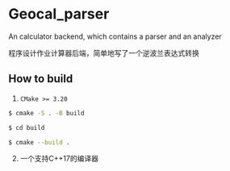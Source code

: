 # Geocal_parser
An calculator backend, which contains a  parser and an analyzer
<p>程序设计作业计算器后端，简单地写了一个逆波兰表达式转换</p>

## How to build
1. `CMake >= 3.20`
```bash
$ cmake -S . -B build

$ cd build

$ cmake --build .
```

2. 一个支持C++17的编译器
